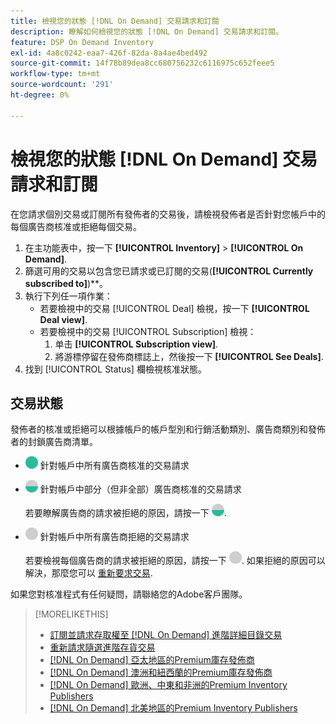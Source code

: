 ```yaml
---
title: 檢視您的狀態 [!DNL On Demand] 交易請求和訂閱
description: 瞭解如何檢視您的狀態 [!DNL On Demand] 交易請求和訂閱。
feature: DSP On Demand Inventory
exl-id: 4a8c0242-eaa7-426f-82da-8a4ae4bed492
source-git-commit: 14f78b89dea8cc680756232c6116975c652feee5
workflow-type: tm+mt
source-wordcount: '291'
ht-degree: 0%

---
```


# 檢視您的狀態 [!DNL On Demand] 交易請求和訂閱

在您請求個別交易或訂閱所有發佈者的交易後，請檢視發佈者是否針對您帳戶中的每個廣告商核准或拒絕每個交易。

1. 在主功能表中，按一下 **[!UICONTROL Inventory]** > **[!UICONTROL On Demand]**.
1. 篩選可用的交易以包含您已請求或已訂閱的交易(**[!UICONTROL Currently subscribed to]**)**。
1. 執行下列任一項作業：
   * 若要檢視中的交易 [!UICONTROL Deal] 檢視，按一下 **[!UICONTROL Deal view]**.
   * 若要檢視中的交易 [!UICONTROL Subscription] 檢視：
      1. 单击 **[!UICONTROL Subscription view]**.
      1. 將游標停留在發佈商標誌上，然後按一下 **[!UICONTROL See Deals]**.
1. 找到 [!UICONTROL Status] 欄檢視核准狀態。

## 交易狀態

發佈者的核准或拒絕可以根據帳戶的帳戶型別和行銷活動類別、廣告商類別和發佈者的封鎖廣告商清單。

* ![已完全核准](/help/dsp/assets/approved.png) 針對帳戶中所有廣告商核准的交易請求

* ![部分核准](/help/dsp/assets/partly-approved.png) 針對帳戶中部分（但非全部）廣告商核准的交易請求

   若要瞭解廣告商的請求被拒絕的原因，請按一下 ![部分核准](/help/dsp/assets/partly-approved.png).

* ![已拒絕](/help/dsp/assets/denied.png) 針對帳戶中所有廣告商拒絕的交易請求

   若要檢視每個廣告商的請求被拒絕的原因，請按一下 ![已拒絕](/help/dsp/assets/denied.png). 如果拒絕的原因可以解決，那麼您可以 [重新要求交易](/help/dsp/inventory/on-demand-inventory-rerequest.md).

如果您對核准程式有任何疑問，請聯絡您的Adobe客戶團隊。

>[!MORELIKETHIS]
>
>* [訂閱並請求存取權至 [!DNL On Demand] 進階詳細目錄交易](on-demand-inventory-subscribe.md)
>* [重新請求隨選進階存貨交易](on-demand-inventory-rerequest.md)
>* [[!DNL On Demand] 亞太地區的Premium庫存發佈商](on-demand-inventory-publishers-apac.md)
>* [[!DNL On Demand] 澳洲和紐西蘭的Premium庫存發佈商](on-demand-inventory-publishers-anz.md)
>* [[!DNL On Demand] 歐洲、中東和非洲的Premium Inventory Publishers](on-demand-inventory-publishers-emea.md)
>* [[!DNL On Demand] 北美地區的Premium Inventory Publishers](on-demand-inventory-publishers-na.md)

